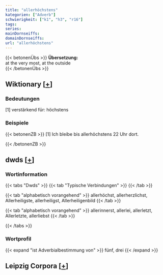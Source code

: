 ```yaml
---
title: "allerhöchstens"
kategorien: ["Adverb"]
schwierigkeit: ["k1", "h3", "r16"]
tags:
series:
mainDornseiffs:
domainDornseiffs:
url: "allerhöchstens"
---
```


{{< betonenÜbs >}}
**Übersetzung:**  
at the very most, at the outside  
{{< /betonenÜbs >}}

## Wiktionary [[+](https://de.wiktionary.org/wiki/allerhöchstens)]

### Bedeutungen
[1] verstärkend für: höchstens  

### Beispiele
{{< betonenZB >}}
[1] Ich bleibe bis allerhöchstens 22 Uhr dort.  

{{< /betonenZB >}}


## dwds [[+](https://www.dwds.de/wb/allerhöchstens)]

### Wortinformation
{{< tabs "Dwds" >}}
{{< tab "Typische Verbindungen" >}}
{{< /tab >}}

{{< tab "alphabetisch vorangehend" >}}
allerhöchst, allerherzlichst, Allerheiligste, allerheiligst, Allerheiligenbild
{{< /tab >}}

{{< tab "alphabetisch vorangehend" >}}
allerinnerst, allerlei, allerletzt, Allerletzte, allerliebst
{{< /tab >}}

{{< /tabs >}}

### Wortprofil
{{< expand "ist Adverbialbestimmung von" >}} fünf, drei {{< /expand >}}

## Leipzig Corpora [[+](https://corpora.uni-leipzig.de/en/res?word=allerhöchstens&corpusId=deu_newscrawl-public_2018)]

